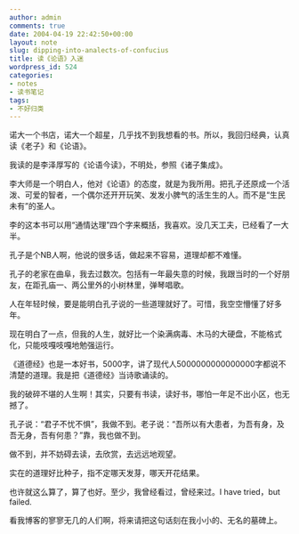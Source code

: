 ```yaml
---
author: admin
comments: true
date: 2004-04-19 22:42:50+00:00
layout: note
slug: dipping-into-analects-of-confucius
title: 读《论语》入迷
wordpress_id: 524
categories:
- notes
- 读书笔记
tags:
- 不好归类
---
```


诺大一个书店，诺大一个超星，几乎找不到我想看的书。所以，我回归经典，认真读《老子》和《论语》。
 
我读的是李泽厚写的《论语今读》，不明处，参照《诸子集成》。
 
李大师是一个明白人，他对《论语》的态度，就是为我所用。把孔子还原成一个活泼、可爱的智者，一个偶尔还开开玩笑、发发小脾气的活生生的人。而不是“生民未有”的圣人。
 
李的这本书可以用“通情达理”四个字来概括，我喜欢。没几天工夫，已经看了一大半。
 
孔子是个NB人啊，他说的很多话，做起来不容易，道理却都不难懂。
 
孔子的老家在曲阜，我去过数次。包括有一年最失意的时候，我跟当时的一个好朋友，在距孔庙一、两公里外的小树林里，弹琴唱歌。

人在年轻时候，要是能明白孔子说的一些道理就好了。可惜，我空空懵懂了好多年。
 
现在明白了一点，但我的人生，就好比一个染满病毒、木马的大硬盘，不能格式化，只能吱嘎吱嘎地勉强运行。
 
《道德经》也是一本好书，5000字，讲了现代人5000000000000000字都说不清楚的道理。我是把《道德经》当诗歌诵读的。
 
我的破碎不堪的人生啊！其实，只要有书读，读好书，哪怕一年足不出小区，也无撼了。
 
孔子说：“君子不忧不惧”，我做不到。老子说：“吾所以有大患者，为吾有身，及吾无身，吾有何患？”靠，我也做不到。
 
做不到，并不妨碍去读，去欣赏，去远远地观望。
 
实在的道理好比种子，指不定哪天发芽，哪天开花结果。
 
也许就这么算了，算了也好。至少，我曾经看过，曾经来过。I have tried，but failed.
 
看我博客的寥寥无几的人们啊，将来请把这句话刻在我小小的、无名的墓碑上。
